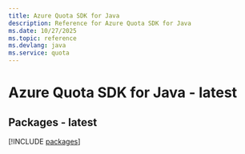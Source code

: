 ```yaml
---
title: Azure Quota SDK for Java
description: Reference for Azure Quota SDK for Java
ms.date: 10/27/2025
ms.topic: reference
ms.devlang: java
ms.service: quota
---
```

# Azure Quota SDK for Java - latest
## Packages - latest
[!INCLUDE [packages](quota-index.md)]